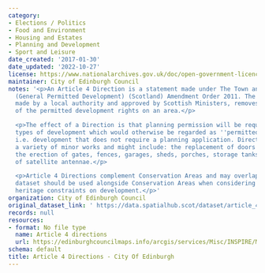 ```yaml
---
category:
- Elections / Politics
- Food and Environment
- Housing and Estates
- Planning and Development
- Sport and Leisure
date_created: '2017-01-30'
date_updated: '2022-10-27'
license: https://www.nationalarchives.gov.uk/doc/open-government-licence/version/3/
maintainer: City of Edinburgh Council
notes: '<p>An Article 4 Direction is a statement made under The Town and Country Planning
  (General Permitted Development) (Scotland) Amendment Order 2011. The Direction,
  made by a local authority and approved by Scottish Ministers, removes all or some
  of the permitted development rights on an area.</p>

  <p>The effect of a Direction is that planning permission will be required for specific
  types of development which would otherwise be regarded as ''permitted development'',
  i.e. development that does not require a planning application. Directions can cover
  a variety of minor works and might include: the replacement of doors and windows,
  the erection of gates, fences, garages, sheds, porches, storage tanks or the installation
  of satellite antennae.</p>

  <p>Article 4 Directions complement Conservation Areas and may overlap these. This
  dataset should be used alongside Conservation Areas when considering built environment
  heritage constraints on development.</p>'
organization: City of Edinburgh Council
original_dataset_link: ' https://data.spatialhub.scot/dataset/article_4_directions-ce'
records: null
resources:
- format: No file type
  name: Article 4 directions
  url: https://edinburghcouncilmaps.info/arcgis/services/Misc/INSPIRE/MapServer/WFSServer?
schema: default
title: Article 4 Directions - City Of Edinburgh
---
```

